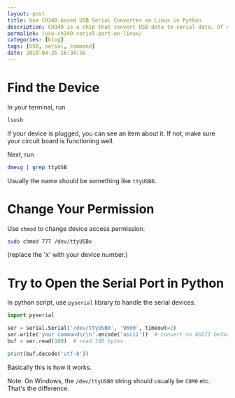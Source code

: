 ```yaml
---
layout: post
title: Use CH340-based USB Serial Converter on Linux in Python
description: CH340 is a chip that convert USB data to serial data. Of cause the method discuss here can be applied to other USB-serial converter chips, such as PL2303 etc. It is helpful when you want to do serial communication with your circuit board. Usually I write Python scripts to interact with serial devices.
permalink: /use-ch340-serial-port-on-linux/
categories: [blog]
tags: [USB, serial, command]
date: 2018-04-26 16:34:56
---
```


# Find the Device

In your terminal, run

```sh
lsusb
```

If your device is plugged, you can see an item about it. If not, make sure your circuit board is functioning well.

Next, run

```sh
dmesg | grep ttyUSB
```

Usually the name should be something like `ttyUSB0`.

# Change Your Permission

Use `chmod` to change device access permission.

```sh
sudo chmod 777 /dev/ttyUSBx
```

(replace the 'x' with your device number.)

# Try to Open the Serial Port in Python

In python script, use `pyserial` library to handle the serial devices.

```python
import pyserial

ser = serial.Serial('/dev/ttyUSB0', '9600', timeout=2)
ser.write('your command\r\n'.encode('ascii'))  # convert to ASCII before sending it
buf = ser.read(100)  # read 100 bytes

print(buf.decode('utf-8'))
```

Basically this is how it works.

Note: On Windows, the `/dev/ttyUSB0` string should usually be `COM0` etc. That's the difference.
